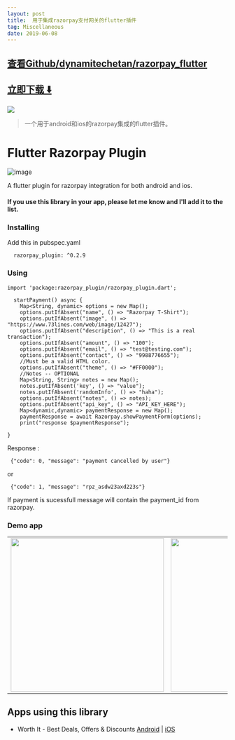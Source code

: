 ```yaml
---
layout: post
title:  用于集成razorpay支付网关的flutter插件
tag: Miscellaneous
date: 2019-06-08
---
```


 

## [查看Github/dynamitechetan/razorpay_flutter](http://github.com/dynamitechetan/razorpay_flutter)
## [立即下载 ️⬇️ ](https://codeload.github.com/dynamitechetan/razorpay_flutter/zip/master) 


 
![](https://flutterawesome.com/content/images/2018/11/Flutter-Razorpay-Plugin.jpg)
 
>
> 一个用于android和ios的razorpay集成的flutter插件。
>

 
# Flutter Razorpay Plugin
![image](https://user-images.githubusercontent.com/14369357/48184454-17c1bc80-e358-11e8-8821-269a30935a68.png)

A flutter plugin for razorpay integration for both android and ios.

#### If you use this library in your app, please let me know and I'll add it to the list.

### Installing
Add this in pubspec.yaml
```
  razorpay_plugin: ^0.2.9
```
### Using
```
import 'package:razorpay_plugin/razorpay_plugin.dart';
```

```
  startPayment() async {
    Map<String, dynamic> options = new Map();
    options.putIfAbsent("name", () => "Razorpay T-Shirt");
    options.putIfAbsent("image", () => "https://www.73lines.com/web/image/12427");
    options.putIfAbsent("description", () => "This is a real transaction");
    options.putIfAbsent("amount", () => "100");
    options.putIfAbsent("email", () => "test@testing.com");
    options.putIfAbsent("contact", () => "9988776655");
    //Must be a valid HTML color.
    options.putIfAbsent("theme", () => "#FF0000");
    //Notes -- OPTIONAL
    Map<String, String> notes = new Map();
    notes.putIfAbsent('key', () => "value");
    notes.putIfAbsent('randomInfo', () => "haha");
    options.putIfAbsent("notes", () => notes);
    options.putIfAbsent("api_key", () => "API_KEY_HERE");
    Map<dynamic,dynamic> paymentResponse = new Map();
    paymentResponse = await Razorpay.showPaymentForm(options);
    print("response $paymentResponse");

}
```  
Response : 
```
 {"code": 0, "message": "payment cancelled by user"}
```
or 
```
 {"code": 1, "message": "rpz_asdw23axd223s"}
```
If payment is sucessfull message will contain the payment_id from razorpay.

### Demo app
<table>
  <tr>
     <td>
       <img src = "https://user-images.githubusercontent.com/14369357/48185114-109bae00-e35a-11e8-9df8-2c8ccfcdbfc7.png" height="350"/>
    </td>
    <td>
      <img src = "https://user-images.githubusercontent.com/14369357/48185687-d3d0b680-e35b-11e8-849b-0899364df2f2.png" height="350"/>
      </td>
    </tr>
  </table>
  
  ## Apps using this library
- Worth It - Best Deals, Offers & Discounts [Android](https://play.google.com/store/apps/details?id=com.worthitproductions) |          [iOS](https://itunes.apple.com/us/app/worthit-deals-discounts/id1450975646?ls=1&mt=8)

